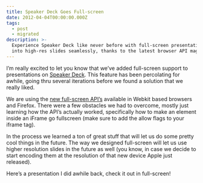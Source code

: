 ```yaml
---
title: Speaker Deck Goes Full-screen
date: 2012-04-04T00:00:00.000Z
tags:
  - post
  - migrated
description: >-
  Experience Speaker Deck like never before with full-screen presentations! Dive
  into high-res slides seamlessly, thanks to the latest browser API magic.
---
```


I’m really excited to let you know that we’ve added full-screen support to presentations on [Speaker Deck](http://speakerdeck.com). This feature has been percolating for awhile, going thru several iterations before we found a solution that we really liked.

We are using the [new full-screen API’s](https://developer.mozilla.org/en/DOM/Using_full-screen_mode) available in Webkit based browsers and Firefox. There were a few obstacles we had to overcome, mostly just learning how the API’s actually worked, specifically how to make an element inside an iFrame go fullscreen (make sure to add the allow flags to your iframe tag).

In the process we learned a ton of great stuff that will let us do some pretty cool things in the future. The way we designed full-screen will let us use higher resolution slides in the future as well (you know, in case we decide to start encoding them at the resolution of that new device Apple just released).

Here’s a presentation I did awhile back, check it out in full-screen!
